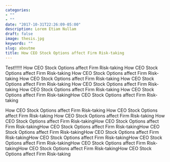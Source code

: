 ```yaml
---
categories:
- ""
- ""
date: "2017-10-31T22:26:09-05:00"
description: Lorem Etiam Nullam
draft: false
image: thesis.jpg
keywords: ""
slug: aboutme
title: How CEO Stock Options affect Firm Risk-taking
---
```


Test!!!!!!
How CEO Stock Options affect Firm Risk-taking
How CEO Stock Options affect Firm Risk-taking
How CEO Stock Options affect Firm Risk-taking
How CEO Stock Options affect Firm Risk-taking
How CEO Stock Options affect Firm Risk-taking
How CEO Stock Options affect Firm Risk-taking
How CEO Stock Options affect Firm Risk-taking
How CEO Stock Options affect Firm Risk-takingHow CEO Stock Options affect Firm Risk-taking

How CEO Stock Options affect Firm Risk-taking
How CEO Stock Options affect Firm Risk-taking
How CEO Stock Options affect Firm Risk-taking
How CEO Stock Options affect Firm Risk-takingHow CEO Stock Options affect Firm Risk-takingHow CEO Stock Options affect Firm Risk-takingHow CEO Stock Options affect Firm Risk-takingHow CEO Stock Options affect Firm Risk-takingHow CEO Stock Options affect Firm Risk-takingHow CEO Stock Options affect Firm Risk-takingHow CEO Stock Options affect Firm Risk-takingHow CEO Stock Options affect Firm Risk-takingHow CEO Stock Options affect Firm Risk-taking
